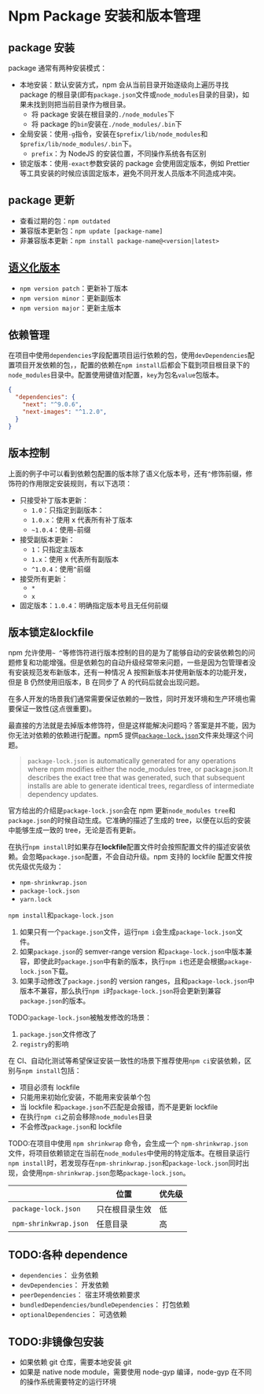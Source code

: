 # Npm Package 安装和版本管理

## package 安装

package 通常有两种安装模式：

- 本地安装：默认安装方式，npm 会从当前目录开始逐级向上遍历寻找 package 的根目录(即有`package.json`文件或`node_modules`目录的目录)，如果未找到则把当前目录作为根目录。
  - 将 package 安装在根目录的`./node_modules`下
  - 将 package 的`bin`安装在`./node_modules/.bin`下
- 全局安装：使用`-g`指令，安装在`$prefix/lib/node_modules`和`$prefix/lib/node_modules/.bin`下。
  - `prefix`：为 NodeJS 的安装位置，不同操作系统各有区别
- 锁定版本：使用`-exact`参数安装的 package 会使用固定版本，例如 Prettier 等工具安装的时候应该固定版本，避免不同开发人员版本不同造成冲突。

## package 更新

- 查看过期的包：`npm outdated`
- 兼容版本更新包：`npm update [package-name]`
- 非兼容版本更新：`npm install package-name@<version|latest>`

## [语义化版本](../Semantic%20Versioning.md)

- `npm version patch`：更新补丁版本
- `npm version minor`：更新副版本
- `npm version major`：更新主版本

## 依赖管理

在项目中使用`dependencies`字段配置项目运行依赖的包，使用`devDependencies`配置项目开发依赖的包，，配置的依赖在`npm install`后都会下载到项目根目录下的`node_modules`目录中。配置使用键值对配置，`key`为包名`value`包版本。

```JSON
{
  "dependencies": {
    "next": "^9.0.6",
    "next-images": "^1.2.0",
  }
}
```

## 版本控制

上面的例子中可以看到依赖包配置的版本除了语义化版本号，还有`^`修饰前缀，修饰符的作用限定安装规则，有以下选项：

- 只接受补丁版本更新：
  - `1.0`：只指定到副版本：
  - `1.0.x`：使用 x 代表所有补丁版本
  - `~1.0.4`：使用`~`前缀
- 接受副版本更新：
  - `1`：只指定主版本
  - `1.x`：使用 x 代表所有副版本
  - `^1.0.4`：使用`^`前缀
- 接受所有更新：
  - `*`
  - `x`
- 固定版本：`1.0.4`：明确指定版本号且无任何前缀

## 版本锁定&lockfile

npm 允许使用`~ ^`等修饰符进行版本控制的目的是为了能够自动的安装依赖包的问题修复和功能增强。但是依赖包的自动升级经常带来问题，一些是因为包管理者没有安装规范发布新版本，还有一种情况 A 按照新版本并使用新版本的功能开发，但是 B 仍然使用旧版本，B 在同步了 A 的代码后就会出现问题。

在多人开发的场景我们通常需要保证依赖的一致性，同时开发环境和生产环境也需要保证一致性(这点很重要)。

最直接的方法就是去掉版本修饰符，但是这样能解决问题吗？答案是并不能，因为你无法对依赖的依赖进行配置。npm5 提供[`package-lock.json`](https://docs.npmjs.com/cli/v8/configuring-npm/package-lock-json)文件来处理这个问题。

> `package-lock.json` is automatically generated for any operations where npm modifies either the node_modules tree, or package.json.It describes the exact tree that was generated, such that subsequent installs are able to generate identical trees, regardless of intermediate dependency updates.

官方给出的介绍是`package-lock.json`会在 npm 更新`node_modules tree`和`package.json`的时候自动生成。它准确的描述了生成的 tree，以便在以后的安装中能够生成一致的 tree，无论是否有更新。

在执行`npm install`时如果存在**lockfile**配置文件时会按照配置文件的描述安装依赖。会忽略`package.json`配置，不会自动升级。npm 支持的 lockfile 配置文件按优先级优先级为：

- `npm-shrinkwrap.json`
- `package-lock.json`
- `yarn.lock`

`npm install`和`package-lock.json`

1. 如果只有一个`package.json`文件，运行`npm i`会生成`package-lock.json`文件。
2. 如果`package.json`的 semver-range version 和`package-lock.json`中版本兼容，即使此时`package.json`中有新的版本，执行`npm i`也还是会根据`package-lock.json`下载。
3. 如果手动修改了`package.json`的 version ranges，且和`package-lock.json`中版本不兼容，那么执行`npm i`时`package-lock.json`将会更新到兼容`package.json`的版本。

TODO:`package-lock.json`被触发修改的场景：

1. `package.json`文件修改了
2. `registry`的影响

在 CI、自动化测试等希望保证安装一致性的场景下推荐使用`npm ci`安装依赖，区别与`npm install`包括：

- 项目必须有 lockfile
- 只能用来初始化安装，不能用来安装单个包
- 当 lockfile 和`package.json`不匹配是会报错，而不是更新 lockfile
- 在执行`npm ci`之前会移除`node_modules`目录
- 不会修改`package.json`和 lockfile

TODO:在项目中使用 `npm shrinkwrap` 命令，会生成一个 `npm-shrinkwrap.json` 文件，将项目依赖锁定在当前在`node_modules`中使用的特定版本。在根目录运行`npm install`时，若发现存在`npm-shrinkwrap.json`和`package-lock.json`同时出现，会使用`npm-shrinkwrap.json`忽略`package-lock.json`。

|                       | 位置           | 优先级 |
| --------------------- | -------------- | ------ |
| `package-lock.json`   | 只在根目录生效 | 低     |
| `npm-shrinkwrap.json` | 任意目录       | 高     |

## TODO:各种 dependence

- `dependencies`： 业务依赖
- `devDependencies`： 开发依赖
- `peerDependencies`： 宿主环境依赖要求
- `bundledDependencies/bundleDependencies`： 打包依赖
- `optionalDependencies`： 可选依赖

## TODO:非镜像包安装

- 如果依赖 git 仓库，需要本地安装 git
- 如果是 native node module，需要使用 node-gyp 编译，node-gyp 在不同的操作系统需要特定的运行环境
